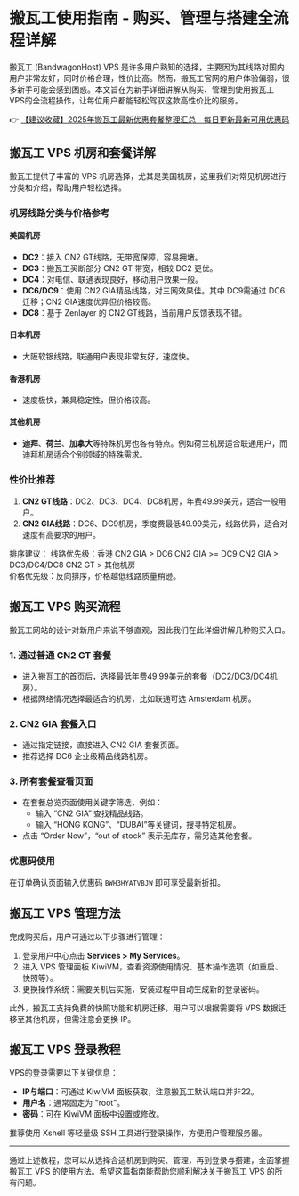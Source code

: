 # 搬瓦工使用指南 - 购买、管理与搭建全流程详解

搬瓦工 (BandwagonHost) VPS 是许多用户熟知的选择，主要因为其线路对国内用户非常友好，同时价格合理，性价比高。然而，搬瓦工官网的用户体验偏弱，很多新手可能会感到困惑。本文旨在为新手详细讲解从购买、管理到使用搬瓦工 VPS的全流程操作，让每位用户都能轻松驾驭这款高性价比的服务。

👉 [【建议收藏】2025年搬瓦工最新优惠套餐整理汇总 - 每日更新最新可用优惠码](https://bit.ly/banwagon)

## 搬瓦工 VPS 机房和套餐详解

搬瓦工提供了丰富的 VPS 机房选择，尤其是美国机房，这里我们对常见机房进行分类和介绍，帮助用户轻松选择。

### 机房线路分类与价格参考

#### 美国机房
- **DC2**：接入 CN2 GT线路，无带宽保障，容易拥堵。
- **DC3**：搬瓦工买断部分 CN2 GT 带宽，相较 DC2 更优。
- **DC4**：对电信、联通表现良好，移动用户效果一般。
- **DC6/DC9**：使用 CN2 GIA精品线路，对三网效果佳。其中 DC9需通过 DC6迁移；CN2 GIA速度优异但价格较高。
- **DC8**：基于 Zenlayer 的 CN2 GT线路，当前用户反馈表现不错。

#### 日本机房
- 大阪软银线路，联通用户表现非常友好，速度快。

#### 香港机房
- 速度极快，兼具稳定性，但价格较高。

#### 其他机房
- **迪拜**、**荷兰**、**加拿大**等特殊机房也各有特点。例如荷兰机房适合联通用户，而迪拜机房适合个别领域的特殊需求。

### 性价比推荐
1. **CN2 GT线路**：DC2、DC3、DC4、DC8机房，年费49.99美元，适合一般用户。
2. **CN2 GIA线路**：DC6、DC9机房，季度费最低49.99美元，线路优异，适合对速度有高要求的用户。

排序建议：
线路优先级：香港 CN2 GIA > DC6 CN2 GIA >= DC9 CN2 GIA > DC3/DC4/DC8 CN2 GT > 其他机房  
价格优先级：反向排序，价格越低线路质量稍逊。

## 搬瓦工 VPS 购买流程

搬瓦工网站的设计对新用户来说不够直观，因此我们在此详细讲解几种购买入口。

### 1. 通过普通 CN2 GT 套餐
- 进入搬瓦工的首页后，选择最低年费49.99美元的套餐（DC2/DC3/DC4机房）。
- 根据网络情况选择最适合的机房，比如联通可选 Amsterdam 机房。

### 2. CN2 GIA 套餐入口
- 通过指定链接，直接进入 CN2 GIA 套餐页面。
- 推荐选择 DC6 企业级精品线路机房。

### 3. 所有套餐查看页面
- 在套餐总览页面使用关键字筛选，例如：
  - 输入 “CN2 GIA” 查找精品线路。
  - 输入 “HONG KONG”、“DUBAI”等关键词，搜寻特定机房。
- 点击 “Order Now”，“out of stock” 表示无库存，需另选其他套餐。

### 优惠码使用
在订单确认页面输入优惠码 `BWH3HYATVBJW` 即可享受最新折扣。

## 搬瓦工 VPS 管理方法

完成购买后，用户可通过以下步骤进行管理：

1. 登录用户中心点击 **Services > My Services**。
2. 进入 VPS 管理面板 KiwiVM，查看资源使用情况、基本操作选项（如重启、快照等）。
3. 更换操作系统：需要关机后实施，安装过程中自动生成新的登录密码。

此外，搬瓦工支持免费的快照功能和机房迁移，用户可以根据需要将 VPS 数据迁移至其他机房，但需注意会更换 IP。

## 搬瓦工 VPS 登录教程

VPS的登录需要以下关键信息：
- **IP与端口**：可通过 KiwiVM 面板获取，注意搬瓦工默认端口并非22。
- **用户名**：通常固定为 "root"。
- **密码**：可在 KiwiVM 面板中设置或修改。

推荐使用 Xshell 等轻量级 SSH 工具进行登录操作，方便用户管理服务器。

---

通过上述教程，您可以从选择合适机房到购买、管理，再到登录与搭建，全面掌握搬瓦工 VPS 的使用方法。希望这篇指南能帮助您顺利解决关于搬瓦工 VPS 的所有问题。